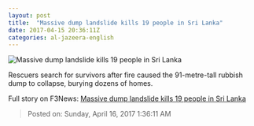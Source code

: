```yaml
---
layout: post
title:  "Massive dump landslide kills 19 people in Sri Lanka"
date: 2017-04-15 20:36:11Z
categories: al-jazeera-english
---
```


![Massive dump landslide kills 19 people in Sri Lanka](http://www.aljazeera.com/mritems/Images/2017/4/14/3975457c2f7345988d6c511e7c9735ab_18.jpg)

Rescuers search for survivors after fire caused the 91-metre-tall rubbish dump to collapse, burying dozens of homes.


Full story on F3News: [Massive dump landslide kills 19 people in Sri Lanka](http://www.f3nws.com/n/yYJrKG)

> Posted on: Sunday, April 16, 2017 1:36:11 AM
